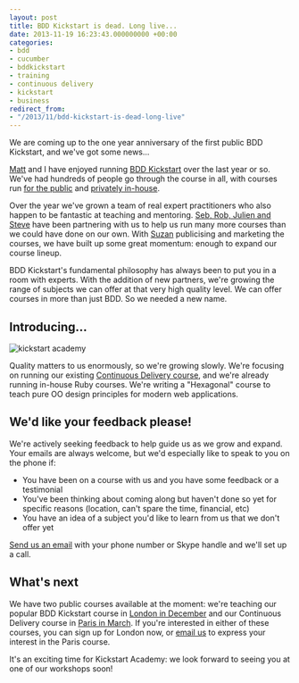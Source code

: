 ```yaml
---
layout: post
title: BDD Kickstart is dead. Long live...
date: 2013-11-19 16:23:43.000000000 +00:00
categories:
- bdd
- cucumber
- bddkickstart
- training
- continuous delivery
- kickstart
- business
redirect_from:
- "/2013/11/bdd-kickstart-is-dead-long-live"
---
```

We are coming up to the one year anniversary of the first public BDD Kickstart, and we've got some news...

[Matt](http://mattwynne.net) and I have enjoyed running [BDD Kickstart](http://bddkickstart.com/) over the last year or so. We've had hundreds of people go through the course in all, with courses run [for the public](http://kickstartacademy.io/courses) and [privately in-house](http://kickstartacademy.io/in-house-courses).

Over the year we've grown a team of real expert practitioners who also happen to be fantastic at teaching and mentoring. [Seb, Rob, Julien and Steve](http://kickstartacademy.io/team) have been partnering with us to help us run many more courses than we could have done on our own. With [Suzan](http://suzanbond.com/) publicising and marketing the courses, we have built up some great momentum: enough to expand our course lineup.

BDD Kickstart's fundamental philosophy has always been to put you in a room with experts. With the addition of new partners, we're growing the range of subjects we can offer at that very high quality level. We can offer courses in more than just BDD. So we needed a new name.

## Introducing...

![kickstart academy](http://chrismdp.com/files/ka-logo.png)

Quality matters to us enormously, so we're growing slowly. We're focusing on running our existing [Continuous Delivery course](http://kickstartacademy.io/courses/continuous-delivery-kickstart), and we're already running in-house Ruby courses. We're writing a "Hexagonal" course to teach pure OO design principles for modern web applications.

## We'd like your feedback please!

We're actively seeking feedback to help guide us as we grow and expand. Your emails are always welcome, but we'd especially like to speak to you on the phone if:

* You have been on a course with us and you have some feedback or a testimonial
* You've been thinking about coming along but haven't done so yet for specific reasons (location, can't spare the time, financial, etc)
* You have an idea of a subject you'd like to learn from us that we don't offer yet

[Send us an email](mailto:hello@bddkickstart.com?subject=Feedback) with your phone number or Skype handle and we'll set up a call.

## What's next

We have two public courses available at the moment: we're teaching our popular BDD Kickstart course in [London in December](http://kickstartacademy.io/dates#bdd-london) and our Continuous Delivery course in [Paris in March](http://kickstartacademy.io/dates#cd-paris). If you're interested in either of these courses, you can sign up for London now, or [email us](mailto:hello@bddkickstart.com?subject=Continous+Delivery+Kickstart+enquiry+Paris+2014) to express your interest in the Paris course.

It's an exciting time for Kickstart Academy: we look forward to seeing you at one of our workshops soon!
